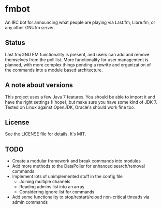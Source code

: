 fmbot
=====

An IRC bot for announcing what people are playing via Last.fm, Libre.fm, or any other GNUfm server.

Status
------
Last.fm/GNU FM functionality is present, and users can add and remove themselves from the poll list. More functionality
for user management is planned, with more complex things pending a rewrite and organization of the commands into a
module based architecture.

A note about versions
---------------------
This project uses a few Java 7 features. You should be able to import it and have the right settings (I hope), but make
sure you have some kind of JDK 7. Tested on Linux against OpenJDK, Oracle's should work fine too.

License
-------
See the LICENSE file for details. It's MIT.

TODO
----
- Create a modular framework and break commands into modules
- Add more methods to the DataPoller for enhanced search/removal commands
- Implement lots of unimplemented stuff in the config file
  - Joining multiple channels
  - Reading admins list into an array
  - Considering ignore list for commands
- Add some functionality to stop/restart/reload non-critical threads via admin commands
